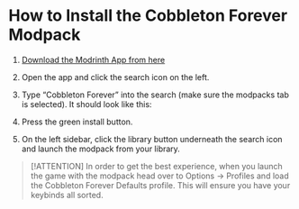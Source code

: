 # How to Install the Cobbleton Forever Modpack

1. [Download the Modrinth App from here](https://modrinth.com/app)
2. Open the app and click the search icon on the left.
3. Type “Cobbleton Forever” into the search (make sure the modpacks tab is selected). It should look like this:

4. Press the green install button.
5. On the left sidebar, click the library button underneath the search icon and launch the modpack from your library.

> [!ATTENTION]
> In order to get the best experience, when you launch the game with the modpack head over to Options → Profiles and load the Cobbleton Forever Defaults profile. This will ensure you have your keybinds all sorted.